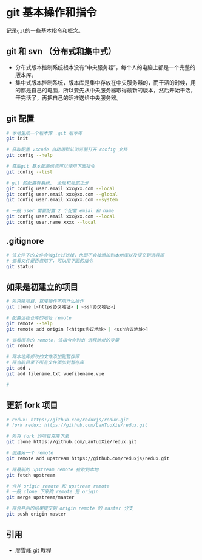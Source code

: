# git 基本操作和指令

记录`git`的一些基本指令和概念。

## git 和 svn （分布式和集中式）

- 分布式版本控制系统根本没有“中央服务器”，每个人的电脑上都是一个完整的版本库。
- 集中式版本控制系统，版本库是集中存放在中央服务器的，而干活的时候，用的都是自己的电脑，所以要先从中央服务器取得最新的版本，然后开始干活，干完活了，再把自己的活推送给中央服务器。

## git 配置

```bash
# 本地生成一个版本库 .git 版本库
git init

# 获取配置 vscode 自动用默认浏览器打开 config 文档
git config --help

# 获取git 基本配置信息可以使用下面指令
git config --list

# git 的配置有系统、 全局和局部之分
git config user.email xxx@xx.com --local
git config user.email xxx@xx.com --global
git config user.email xxx@xx.com --system

# 一般 user 需要配置 2 个配置 emial 和 name
git config user.email xxx@xx.com --local
git config user.name xxxx --local
```

## .gitignore

```bash
# 该文件下的文件会被git过滤掉，也即不会被添加到本地库以及提交到远程库
# 查看文件是否忽略了，可以用下面的指令
git status
```

## 如果是初建立的项目

```bash
# 先克隆项目，克隆操作不用什么操作
git clone [<https协议地址> | <ssh协议地址>]

# 配置远程仓库的地址 remote
git remote --help
git remote add origin [<https协议地址> | <ssh协议地址>]

# 查看所有的 remote，该指令会列出 远程地址的变量
git remote

# 将本地库修改的文件添加到暂存库
# 将当前目录下所有文件添加到暂存库
git add .
git add filename.txt vuefilename.vue

#
```

## 更新 fork 项目

```bash
# redux: https://github.com/reduxjs/redux.git
# fork redux: https://github.com/LanTuoXie/redux.git

# 先将 fork 的项目克隆下来
git clone https://github.com/LanTuoXie/redux.git

# 创建另一个 remote
git remote add upstream https://github.com/reduxjs/redux.git

# 将最新的 upstream remote 拉取到本地
git fetch upstream

# 合并 origin remote 和 upstream remote
# 一般 clone 下来的 remote 是 origin
git merge upstream/master

# 将合并后的结果提交到 origin remote 的 master 分支
git push origin master
```

## 引用

- [廖雪峰 git 教程](https://www.liaoxuefeng.com/wiki/896043488029600/896202780297248)
